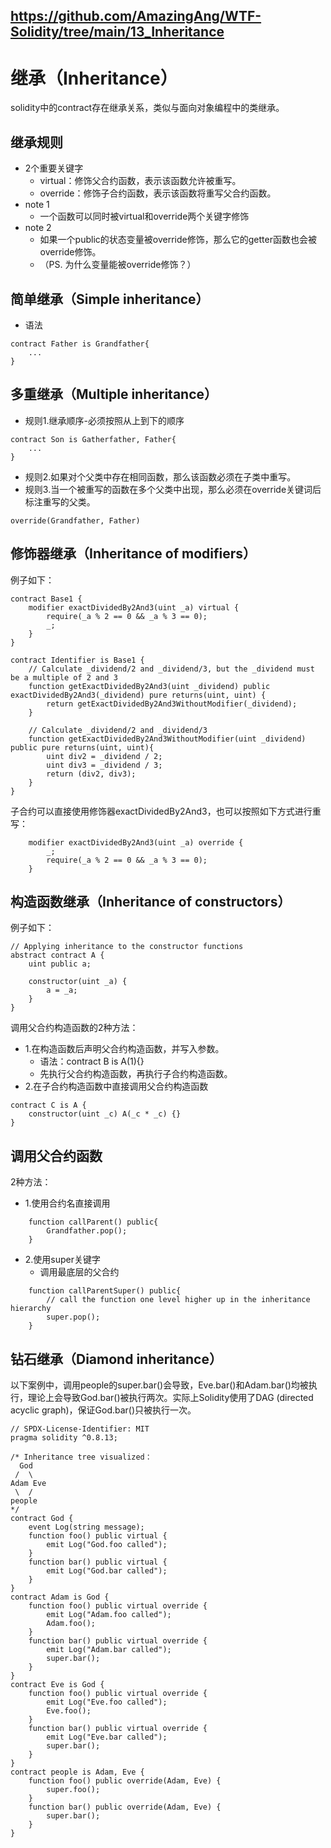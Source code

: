 https://github.com/AmazingAng/WTF-Solidity/tree/main/13_Inheritance
---
# 继承（Inheritance）
solidity中的contract存在继承关系，类似与面向对象编程中的类继承。
## 继承规则
 - 2个重要关键字
    - virtual：修饰父合约函数，表示该函数允许被重写。
    - override：修饰子合约函数，表示该函数将重写父合约函数。
 - note 1
    - 一个函数可以同时被virtual和override两个关键字修饰
 - note 2
    - 如果一个public的状态变量被override修饰，那么它的getter函数也会被override修饰。
    - （PS. 为什么变量能被override修饰？）
## 简单继承（Simple inheritance）
 - 语法
```solidity
contract Father is Grandfather{
    ...
}
```
## 多重继承（Multiple inheritance）
- 规则1.继承顺序-必须按照从上到下的顺序
```solidity
contract Son is Gatherfather, Father{
    ...
}
```
- 规则2.如果对个父类中存在相同函数，那么该函数必须在子类中重写。
- 规则3.当一个被重写的函数在多个父类中出现，那么必须在override关键词后标注重写的父类。
```solidity
override(Grandfather, Father)
```
## 修饰器继承（Inheritance of modifiers）
例子如下：
```solidity
contract Base1 {
    modifier exactDividedBy2And3(uint _a) virtual {
        require(_a % 2 == 0 && _a % 3 == 0);
        _;
    }
}

contract Identifier is Base1 {
    // Calculate _dividend/2 and _dividend/3, but the _dividend must be a multiple of 2 and 3
    function getExactDividedBy2And3(uint _dividend) public exactDividedBy2And3(_dividend) pure returns(uint, uint) {
        return getExactDividedBy2And3WithoutModifier(_dividend);
    }

    // Calculate _dividend/2 and _dividend/3
    function getExactDividedBy2And3WithoutModifier(uint _dividend) public pure returns(uint, uint){
        uint div2 = _dividend / 2;
        uint div3 = _dividend / 3;
        return (div2, div3);
    }
}
```
子合约可以直接使用修饰器exactDividedBy2And3，也可以按照如下方式进行重写：
```solidity
    modifier exactDividedBy2And3(uint _a) override {
        _;
        require(_a % 2 == 0 && _a % 3 == 0);
    }
```
## 构造函数继承（Inheritance of constructors）
例子如下：
```solidity
// Applying inheritance to the constructor functions
abstract contract A {
    uint public a;

    constructor(uint _a) {
        a = _a;
    }
}
```
调用父合约构造函数的2种方法：
 - 1.在构造函数后声明父合约构造函数，并写入参数。
    - 语法：contract B is A(1){}
    - 先执行父合约构造函数，再执行子合约构造函数。
 - 2.在子合约构造函数中直接调用父合约构造函数
```solidity
contract C is A {
    constructor(uint _c) A(_c * _c) {}
}
```
## 调用父合约函数
2种方法：
 - 1.使用合约名直接调用
```solidity
    function callParent() public{
        Grandfather.pop();
    }
```
 - 2.使用super关键字
    - 调用最底层的父合约
```solidity
    function callParentSuper() public{
        // call the function one level higher up in the inheritance hierarchy
        super.pop();
    }
```
## 钻石继承（Diamond inheritance）
以下案例中，调用people的super.bar()会导致，Eve.bar()和Adam.bar()均被执行，理论上会导致God.bar()被执行两次。实际上Solidity使用了DAG (directed acyclic graph)，保证God.bar()只被执行一次。
```solidity
// SPDX-License-Identifier: MIT
pragma solidity ^0.8.13;

/* Inheritance tree visualized：
  God
 /  \
Adam Eve
 \  /
people
*/
contract God {
    event Log(string message);
    function foo() public virtual {
        emit Log("God.foo called");
    }
    function bar() public virtual {
        emit Log("God.bar called");
    }
}
contract Adam is God {
    function foo() public virtual override {
        emit Log("Adam.foo called");
        Adam.foo();
    }
    function bar() public virtual override {
        emit Log("Adam.bar called");
        super.bar();
    }
}
contract Eve is God {
    function foo() public virtual override {
        emit Log("Eve.foo called");
        Eve.foo();
    }
    function bar() public virtual override {
        emit Log("Eve.bar called");
        super.bar();
    }
}
contract people is Adam, Eve {
    function foo() public override(Adam, Eve) {
        super.foo();
    }
    function bar() public override(Adam, Eve) {
        super.bar();
    }
}
```
